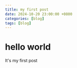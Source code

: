 ```yaml
---
title: my first post
date: 2024-10-20 23:00:00 +0800
categories: [blog]
tags: [blog]
---
```


# hello world 
It's my first post
